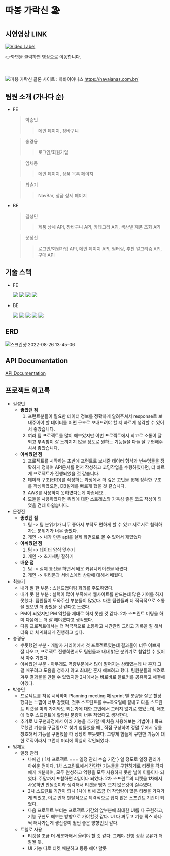 # 따봉 가락신 🏖
## 시연영상 LINK
[![Video Label](http://img.youtube.com/vi/kaVLMD1Mfi4/0.jpg)](https://youtu.be/kaVLMD1Mfi4)

👉화면을 클릭하면 영상으로 이동합니다.

<br/>

![따봉 가락신](https://user-images.githubusercontent.com/105341553/186824307-3933622b-ec51-4228-a71c-33245c54e5b0.png)
클론 사이트 : 하바이아나스 https://havaianas.com.br/

## 팀원 소개 (가나다 순)
- FE
  > 박승민
  > > 메인 페이지, 장바구니
  
  > 송경용
  > > 로그인/회원가임

  > 임채동
  > > 메인 페이지, 상품 목록 페이지

  > 최슬기
  > > NavBar, 상품 상세 페이지

- BE
  > 길성민
  > > 제품 상세 API, 장바구니 API, 카테고리 API, 색상별 제품 조회 API

  > 문정진
  > > 로그인/회원가입 API, 메인 페이지 API, 필터링, 추천 알고리즘 API, 구매 API

## 기술 스택
- FE

	<img src="https://img.shields.io/badge/HTML5-E34F26?style=round&logo=HTML5&logoColor=white"/> <img src="https://img.shields.io/badge/CSS3-1572B6?style=round&logo=CSS3&logoColor=white"/> <img src="https://img.shields.io/badge/JS-F7DF1E?style=round&logo=JavaScript&logoColor=white"/> <img src="https://img.shields.io/badge/React.js-61DAFB?style=round&logo=React&logoColor=white"/>
  
- BE

	<img src="https://img.shields.io/badge/Node.js-339933?style=round&logo=Node.js&logoColor=white"/> <img src="https://img.shields.io/badge/Express-666666?style=round&logo=Express&logoColor=white"/> <img src="https://img.shields.io/badge/TypeORM-222222?style=round&logo=typeorm&logoColor=white"/> <img src="https://img.shields.io/badge/MySQL-4479A1?style=round&logo=MySQL&logoColor=white"/> <img src="https://img.shields.io/badge/AWS-232F3E?style=round&logo=Amazon%20AWS&logoColor=white"/>
  
## ERD
![스크린샷 2022-08-26 13-45-06](https://user-images.githubusercontent.com/105341553/186824383-79a06b35-0e93-4a3e-ab8a-611b85840518.png)

## API Documentation
[API Documentation](https://documenter.getpostman.com/view/22449644/VUquKF7D)

## 프로젝트 회고록
- 길성민
  - **좋았던 점**
    1. 프런트분들이 필요한 데이터 정보를 정확하게 알려주셔서 response로 보내주어야 할 데이터를 어떤 구조로 보내드려야 할 지 빠르게 생각할 수 있어서 좋았습니다.
    2. 여러 팀 프로젝트를 많이 해보았지만 이번 프로젝트에서 최고로 소통이 잘되고 부족함이 잘 느껴지지 않을 정도로 원하는 기능들을 다들 잘 구현해주셔서 좋았습니다.
  - **아쉬웠던 점**
    1. 프로젝트를 시작하는 초반에 프런트로 보내줄 데이터 형식과 변수명들을 정확하게 정하여 API문서를 먼저 작성하고 코딩작업을 수행하였다면, 더 빠르게 프로젝트가 진행되었을 것 같습니다.
    2. 데이터 구조(ERD)를 작성하는 과정에서 더 깊은 고민을 통해 정확한 구조를 작성하였으면, DB설계를 빠르게 했을 것 같습니다.
    3. AWS를 사용하지 못하였다는게 아쉽네요..
    4. 모듈을 사용하였다면 쿼리에 대한 스트레스와 가독성 좋은 코드 작성이 되었을 건데 아쉽습니다.
- 문정진
  - **좋았던 점**
    1. 팀 -> 팀 분위기가 너무 좋아서 부탁도 편하게 할 수 있고 서로서로 협력하자는 분위기가 너무 좋았다.
    2. 개인 -> 내가 만든 api를 실제 화면으로 볼 수 있어서 재밌었다
  - **아쉬웠던 점**
    1. 팀 -> 데이터 양식 맞추기
    2. 개인 -> 초기세팅 잘하기
  - **배운 점**
    1. 팀 -> 실제 통신을 하면서 배운 커뮤니케이션을 배웠다.
    2. 개인 -> 쿼리문과 서비스에러 상황에 대해서 배웠다.
- 최슬기
  - 내가 잘 한 부분 : 스텐드업미팅 회의를 주도하였다.
  - 내가 못 한 부분 : 실력이 많이 부족해서 웹사이트를 만드는데 많은 기여를 하지 못했다. 팀원들이 도와주신 부분들이 많았다. 다른 팀원들과 더 적극적으로 소통을 했으면 더 좋았을 것 같다고 느꼈다.
  - PM이 되었지만 PM 역할을 제대로 하지 못한 것 같다. 2차 스프린트 미팅을 하며 다음에는 더 잘 해야겠다고 생각했다.
  - 다음 프로젝트에서는 더 적극적으로 소통하고 시간관리 그리고 기록을 잘 해서 더욱 더 체계화되게 진행하고 싶다.
- 송경용
  - 뿌듯했던 부분 - 개발자 커리어에서 첫 프로젝트였는데 결과물이 너무 이쁘게 잘 나오고, 프로젝트 진행하면서도 팀원들과 내내 밝은 분위기로 협업할 수 있어서 아주 기뻤다.
  - 아쉬웠던 부분 - 아무래도 역량부분에서 많이 떨어지는 상태였는데 나 혼자 그걸 매꾸려고 도움을 청하지 않고 최대한 혼자 해보려고 했다. 팀원분들의 배려로 겨우 결과물을 만들 수 있었지만 2차에서는 바로바로 블로커를 공유하고 해결해야겠다.
- 박승민
  - 프로젝트를 처음 시작하며 Planning meeting 때 sprint 별 분량을 잘못 할당했다는 느낌이 너무 강했다, 첫주 스프린트를 수~목요일에 끝내고 다음 스프린트 티켓을 미리 가져와도 되는가에 대한 고민에서 그러지 않기로 했었는데, 애초에 첫주 스프린트에 할당된 분량이 너무 적었다고 생각한다.
  - 추가로 UI구현과정에서 여러 기능을 추가할 때 처음 사용해보는 기법이나 목표로했던 기능을 구글링으로 찾기 힘들었을 때 , 직접 구상하여 정말 무에서 유를 창조해서 기능을 구현했을 때 상당히 뿌듯했다, 그렇게 힘들게 구현한 기능에 대한 로직이라서 그런지 머리에 확실히 각인되었다.
- 임채동
  - 일정 관리
    - 나에겐 { 1차 프로젝트 === 일정 관리 수습 기간 } 일 정도로 일정 관리가 아쉬운 점이다. 1차 스프린트에서 간단한 기능들을 구현하기로 티켓을 각자에게 배분하여, 모두 완성하고 역량을 모두 사용하지 못한 날이 이틀이나 되었다. 주말까지 포함하면 4일이나 되었다. 2차 스프린트의 티켓을 1차에서 사용하면 안될것이라 생각해서 티켓을 땡겨 오지 않은것이 실수였다.
    - 2차 스프린트 기간이 되니 1차에 비해 조금 더 작업량이 많은 티켓을 가져가게 되었고, 이로 인해 멘탈적으로 체력적으로 쉽지 않은 스프린트 기간이 되었다.
    - 다음 프로젝트 부터는 프로젝트 기간의 앞부분에 최대한 UI를 다 구현하고, 기능 구현도 해보는 방향으로 가야할것 같다. UI 다 짜두고 기능 픽스 하나씩 해나가는게 생산성이 훨씬 좋은 방향인것 같다.
  - 트렐로 사용
    - 티켓을 조금 더 세분화해서 올려야 할 것 같다. 그래야 진행 상황 공유가 더 잘될 듯.
    - UI 기능 따로 티켓 배분하고 등등 해야 할듯
